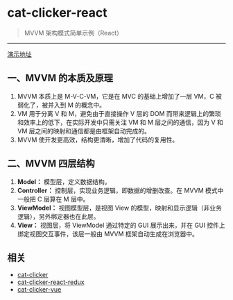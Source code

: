 # cat-clicker-react

> MVVM 架构模式简单示例（React）

----

[演示地址](https://wingmeng.github.io/cat-clicker-react/build/)

## 一、MVVM 的本质及原理

1. MVVM 本质上是 M-V-C-VM，它是在 MVC 的基础上增加了一层 VM，C 被弱化了，被并入到 M 的概念中。
2. VM 用于分离 V 和 M，避免由于直接操作 V 层的 DOM 而带来逻辑上的繁琐和效率上的低下，在实际开发中只需关注 VM 和 M 层之间的通信，因为 V 和 VM 层之间的映射和通信都是由框架自动完成的。
3. MVVM 使开发更高效，结构更清晰，增加了代码的复用性。

## 二、MVVM 四层结构

1. **Model：** 模型层，定义数据结构。
2. **Controller：** 控制层，实现业务逻辑，即数据的增删改查。在 MVVM 模式中一般把 C 层算在 M 层中。
3. **ViewModel：** 视图模型层，是视图 View 的模型，映射和显示逻辑（非业务逻辑），另外绑定器也在此层。
4. **View：** 视图层，将 ViewModel 通过特定的 GUI 展示出来，并在 GUI 控件上绑定视图交互事件，该层一般由 MVVM 框架自动生成在浏览器中。

## 相关

- [cat-clicker](https://github.com/wingmeng/cat-clicker)
- [cat-clicker-react-redux](https://github.com/wingmeng/cat-clicker-react-redux)
- [cat-clicker-vue](https://github.com/wingmeng/cat-clicker-vue)
